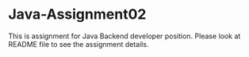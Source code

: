 # Java-Assignment02
This is assignment for Java Backend developer position. Please look at README file to see the assignment details.
